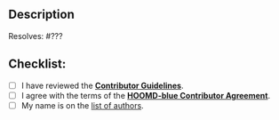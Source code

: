 ## Description

<!-- Describe your changes in detail. -->

<!-- Replace ??? with the issue number that this pull request resolves. -->
Resolves: #???

## Checklist:
- [ ] I have reviewed the [**Contributor Guidelines**](https://github.com/glotzerlab/hoomd-examples/blob/trunk-minor/CONTRIBUTING.md).
- [ ] I agree with the terms of the [**HOOMD-blue Contributor Agreement**](https://github.com/glotzerlab/hoomd-examples/blob/trunk-minor/ContributorAgreement.md).
- [ ] My name is on the [list of authors](https://github.com/glotzerlab/hoomd-examples/blob/trunk-minor/AUTHORS.md).
